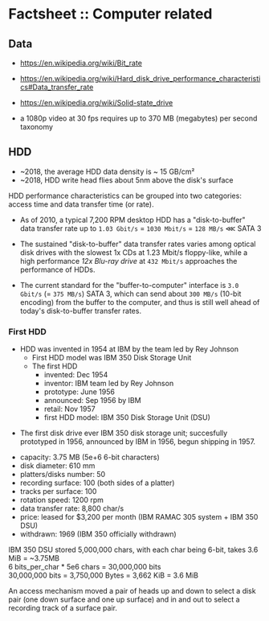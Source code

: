 # Factsheet :: Computer related

## Data

- https://en.wikipedia.org/wiki/Bit_rate
- https://en.wikipedia.org/wiki/Hard_disk_drive_performance_characteristics#Data_transfer_rate
- https://en.wikipedia.org/wiki/Solid-state_drive

- a 1080p video at 30 fps requires up to 370 MB (megabytes) per second
taxonomy

## HDD
- ~2018, the average HDD data density is ~ 15 GB/cm²
- ~2018, HDD write head flies about 5nm above the disk's surface

HDD performance characteristics can be grouped into two categories: access time and data transfer time (or rate).

- As of 2010, a typical 7,200 RPM desktop HDD has a "disk-to-buffer" data transfer rate up to `1.03 Gbit/s` = `1030 Mbit/s` = `128 MB/s` ⋘ SATA 3

- The sustained "disk-to-buffer" data transfer rates varies among optical disk drives with the slowest 1x CDs at 1.23 Mbit/s floppy-like, while a high performance *12x Blu-ray drive* at `432 Mbit/s` approaches the performance of HDDs.

- The current standard for the "buffer-to-computer" interface is `3.0 Gbit/s` (= `375 MB/s`) SATA 3, which can send about `300 MB/s` (10-bit encoding) from the buffer to the computer, and thus is still well ahead of today's disk-to-buffer transfer rates.



### First HDD

- HDD was invented in 1954 at IBM by the team led by Rey Johnson
  - First HDD model was IBM 350 Disk Storage Unit
  - The first HDD
    - invented: Dec 1954
    - inventor: IBM team led by Rey Johnson
    - prototype: June 1956
    - announced: Sep 1956 by IBM
    - retail: Nov 1957
    - first HDD model: IBM 350 Disk Storage Unit (DSU)


* The first disk drive ever
IBM 350 disk storage unit; succesfully prototyped in 1956, announced by IBM in 1956, begun shipping in 1957.
- capacity: 3.75 MB (5e+6 6-bit characters)
- disk diameter: 610 mm
- platters/disks number: 50
- recording surface: 100 (both sides of a platter)
- tracks per surface: 100
- rotation speed: 1200 rpm
- data transfer rate: 8,800 char/s
- price: leased for $3,200 per month (IBM RAMAC 305 system + IBM 350 DSU)
- withdrawn: 1969 (IBM 350 officially withdrawn)

IBM 350 DSU stored 5,000,000 chars, with each char being 6-bit, 
takes 3.6 MiB = ~3.75MB    
6 bits_per_char * 5e6 chars = 30,000,000 bits    
30,000,000 bits = 3,750,000 Bytes = 3,662 KiB = 3.6 MiB

An access mechanism moved a pair of heads up and down to select a disk pair (one down surface and one up surface) and in and out to select a recording track of a surface pair.
